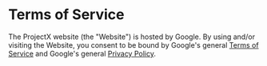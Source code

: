 # Terms of Service

The ProjectX website (the "Website") is hosted by Google.
By using and/or visiting the Website, you consent to be bound by Google's general
[Terms of Service](https://www.google.com/intl/en/policies/terms/)
and Google's general
[Privacy Policy](https://www.google.com/intl/en/privacy/privacy-policy.html).
